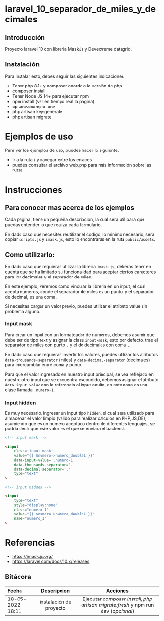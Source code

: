 # laravel_10_separador_de_miles_y_decimales 
 
## Introducción
Proyecto laravel 10 con libreria MaskJs y Devextreme datagrid.

## Instalación
Para instalar esto, debes seguir las siguientes indicaciones
- Tener php 8.1+ y composer acorde a la versión de php
- composer install
- Tener Node JS 14+ para ejecutar npm
- npm install (ver en tiempo real la pagina)
- cp .env.example .env
- php artisan key:generate
- php artisan migrate

# Ejemplos de uso
Para ver los ejemplos de uso, puedes hacer lo siguiente:
- Ir a la ruta / y navegar entre los enlaces
- puedes consultar el archivo web.php para más información sobre las rutas.

# Instrucciones
## Para conocer mas acerca de los ejemplos
Cada pagina, tiene un pequeña descripcion, la cual sera util para que puedas entender lo que realiza cada formulario.

En dado caso que necesites reutilizar el codigo, lo minimo necesario, sera copiar `scripts.js` y `imask.js`,
esto lo encontraras en la ruta `public/assets`.

## Como utilizarlo:
En dado caso que requieras utilizar la libreria `imask.js`, deberas tener en cuenta que se ha limitado su funcionalidad para aceptar ciertos caracteres para los decimales y el separador de miles.

En este ejemplo, veremos como vincular la libreria en un input, el cual acepta numeros, donde el separador de miles es un punto, y el separador de decimal, es una coma.

Si necesitas cargar un valor previo, puedes utilizar el atributo value sin problema alguno.

### Input mask
Para crear un input con un formateador de numeros, debemos asumir que debe ser de tipo `text` y asignar la clase `input-mask`, esto por defecto, trae el separador de miles con punto `.` y el de decimales con coma `,`.

En dado caso que requieras invertir los valores, puedes utilizar los atributos `data-thousands-separator` (miles) y `data-decimal-separator` (decimales) para intercambiar entre coma y punto.

Para que el valor ingresado en nuestro input principal, se vea reflejado en nuestro otro input que se encuentra escondido, debemos asignar el atributo `data-input-value` con la referencia al input oculto, en este caso es una clase llamada `.numero-1`.


### Input hidden
Es muy necesario, ingresar un input tipo `hidden`, el cual sera utilizado para almacenar el valor limpio (valido para realizar calculos en PHP,JS,DB), asumiendo que es un numero aceptado dentro de diferentes lenguajes, se podria decir que este valor es el que se enviara el backend.


```html
<!-- input mask -->

<input 
    class="input-mask" 
    value="{{ $numero->numero_double1 }}" 
    data-input-value='.numero-1' 
    data-thousands-separator='.' 
    data-decimal-separator=',' 
    type="text"
>

<!-- input hidden -->

<input 
    type="text" 
    style="display:none" 
    class="numero-1" 
    value="{{ $numero->numero_double1 }}" 
    name="numero_1" 
>
```

# Referencias
- https://imask.js.org/
- https://laravel.com/docs/10.x/releases

## Bitácora

Fecha | Descripcion | Acciones
| :-- | :-: | :-:
18-05-2022 18:11 | instalación de proyecto | Ejecutar _composer install_, _php artisan migrate:fresh_ y npm run dev (_opcional_)